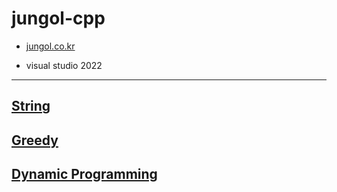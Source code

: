 # jungol-cpp

- [jungol.co.kr](jungol.co.kr)

- visual studio 2022


---
## [String](http://www.jungol.co.kr/bbs/board.php?bo_table=pbank&wr_id=4611&sca=2050)

## [Greedy](http://www.jungol.co.kr/bbs/board.php?bo_table=pbank&wr_id=2861&sca=3050)

## [Dynamic Programming](http://www.jungol.co.kr/bbs/board.php?bo_table=pbank&wr_id=2862&sca=3060)
